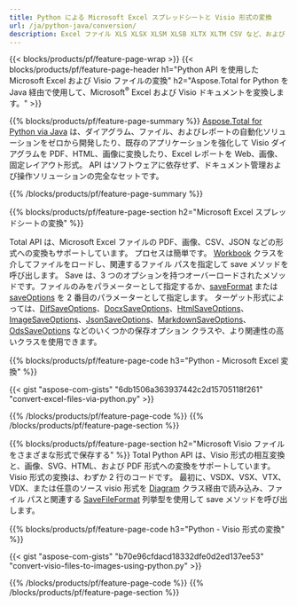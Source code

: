 ```yaml
---
title: Python による Microsoft Excel スプレッドシートと Visio 形式の変換 
url: /ja/python-java/conversion/
description: Excel ファイル XLS XLSX XLSM XLSB XLTX XLTM CSV など、および Visio 形式 VSDX VSX VTX VDX VSSX VSTX VSDM VSSM VSTM などを数行の Python コードで変換します。
---
```


{{< blocks/products/pf/feature-page-wrap >}}
{{< blocks/products/pf/feature-page-header h1="Python API を使用した Microsoft Excel および Visio ファイルの変換" h2="Aspose.Total for Python を Java 経由で使用して、Microsoft<sup>&reg;</sup> Excel および Visio ドキュメントを変換します。" >}}

{{% blocks/products/pf/feature-page-summary %}}
[Aspose.Total for Python via Java](https://products.aspose.com/total/python-java/) は、ダイアグラム、ファイル、およびレポートの自動化ソリューションをゼロから開発したり、既存のアプリケーションを強化して Visio ダイアグラムを PDF、HTML、画像に変換したり、Excel レポートを Web、画像、固定レイアウト形式。 API はソフトウェアに依存せず、ドキュメント管理および操作ソリューションの完全なセットです。

{{% /blocks/products/pf/feature-page-summary  %}}

{{% blocks/products/pf/feature-page-section  h2="Microsoft Excel スプレッドシートの変換" %}}

Total API は、Microsoft Excel ファイルの PDF、画像、CSV、JSON などの形式への変換もサポートしています。 プロセスは簡単です。 [Workbook](https://reference.aspose.com/cells/python-java/asposecells.api/Workbook) クラスを介してファイルをロードし、関連するファイル パスを指定して save メソッドを呼び出します。 Save は、3 つのオプションを持つオーバーロードされたメソッドです。ファイルのみをパラメーターとして指定するか、[saveFormat](https://reference.aspose.com/cells/python-java/asposecells.api/SaveFormat) または [saveOptions](https://reference.aspose.com/cells/python-java/asposecells.api/SaveOptions) を 2 番目のパラメーターとして指定します。 ターゲット形式によっては、[DifSaveOptions](https://reference.aspose.com/cells/python-java/asposecells.api/DifSaveOptions)、[DocxSaveOptions](https://reference.aspose.com/cells/python-java/asposecells.api/DocxSaveOptions)、[HtmlSaveOptions](https://reference.aspose.com/cells/python-java/asposecells.api/HtmlSaveOptions)、[ImageSaveOptions](https://reference.aspose.com/cells/python-java/asposecells.api/ImageSaveOptions)、[JsonSaveOptions](https://reference.aspose.com/cells/python-java/asposecells.api/JsonSaveOptions)、[MarkdownSaveOptions](https://reference.aspose.com/cells/python-java/asposecells.api/MarkdownSaveOptions)、[OdsSaveOptions](https://reference.aspose.com/cells/python-java/asposecells.api/OdsSaveOptions) などのいくつかの保存オプション クラスや、より関連性の高いクラスを使用できます。

{{% blocks/products/pf/feature-page-code h3="Python - Microsoft Excel 変換" %}}

{{< gist "aspose-com-gists" "6db1506a363937442c2d15705118f261" "convert-excel-files-via-python.py" >}}

{{% /blocks/products/pf/feature-page-code  %}}
{{% /blocks/products/pf/feature-page-section %}}

{{% blocks/products/pf/feature-page-section  h2="Microsoft Visio ファイルをさまざまな形式で保存する" %}}
Total Python API は、Visio 形式の相互変換と、画像、SVG、HTML、および PDF 形式への変換をサポートしています。 Visio 形式の変換は、わずか 2 行のコードです。 最初に、VSDX、VSX、VTX、VDX、または任意のソース visio 形式を [Diagram](https://reference.aspose.com/diagram/python-java/asposediagram.api/Diagram) クラス経由で読み込み、ファイル パスと関連する [SaveFileFormat](https://reference.aspose.com/diagram/python-java/asposediagram.api/SaveFileFormat) 列挙型を使用して save メソッドを呼び出します。  

{{% blocks/products/pf/feature-page-code h3="Python - Visio 形式の変換" %}}

{{< gist "aspose-com-gists" "b70e96cfdacd18332dfe0d2ed137ee53" "convert-visio-files-to-images-using-python.py" >}}

{{% /blocks/products/pf/feature-page-code  %}}
{{% /blocks/products/pf/feature-page-section %}}